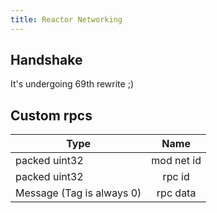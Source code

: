 ```yaml
---
title: Reactor Networking
---
```


## Handshake
It's undergoing 69th rewrite ;)


## Custom rpcs

| Type                      |    Name    |
|---------------------------|:----------:|
| packed uint32             | mod net id |
| packed uint32             |   rpc id   |
| Message (Tag is always 0) |  rpc data  |
